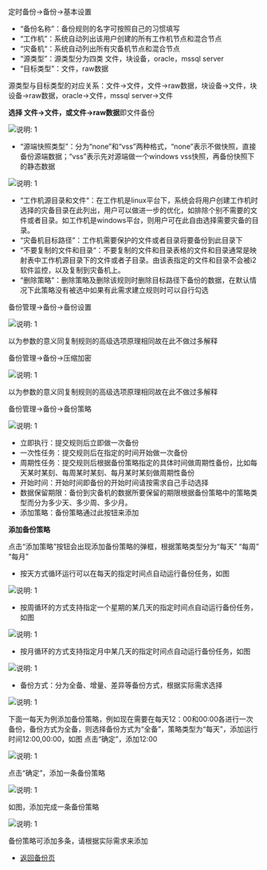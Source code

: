 定时备份-&gt;备份-&gt;基本设置

*   “备份名称”：备份规则的名字可按照自己的习惯填写
*   “工作机”：系统自动列出该用户创建的所有工作机节点和混合节点
*   “灾备机“：系统自动列出所有灾备机节点和混合节点
*   “源类型”：源类型分为四类 文件，块设备，oracle，mssql server
*   “目标类型”：文件，raw数据

源类型与目标类型的对应关系：文件-&gt;文件，文件-&gt;raw数据，块设备-&gt;文件，块设备-&gt;raw数据，oracle-&gt;文件，mssql server-&gt;文件

**选择 文件-&gt;文件，或文件-&gt;raw数据**即文件备份

![说明: 1](/assets/V7.000005.png)

*   “源端快照类型”：分为“none”和“vss”两种格式，“none”表示不做快照，直接备份源端数据；“vss”表示先对源端做一个windows vss快照，再备份快照下的静态数据

![说明: 1](/assets/V7.000003.png)

*   “工作机源目录和文件“：在工作机是linux平台下，系统会将用户创建工作机时选择的灾备目录在此列出，用户可以做进一步的优化，如排除个别不需要的文件或者目录。如工作机是windows平台，则用户可在此自由选择需要灾备的目录。
*   “灾备机目标路径”：工作机需要保护的文件或者目录将要备份到此目录下
*   “不要复制的文件和目录“：不要复制的文件和目录表格的文件和目录通常是映射表中工作机源目录下的文件或者子目录。由该表指定的文件和目录不会被i2软件监控，以及复制到灾备机上。
*   “删除策略”：删除策略及删除该规则时删除目标路径下备份的数据，在默认情况下此策略没有被选中如果有此需求建立规则时可以自行勾选

备份管理-&gt;备份-&gt;备份设置

![说明: 1](/assets/V7.038591.png)

以为参数的意义同复制规则的高级选项原理相同故在此不做过多解释

备份管理-&gt;备份-&gt;压缩加密

![说明: 1](/assets/V7.038599.png)

以为参数的意义同复制规则的高级选项原理相同故在此不做过多解释

备份管理-&gt;备份-&gt;备份策略

![说明: 1](/assets/V7.000002.png)

*   立即执行：提交规则后立即做一次备份
*   一次性任务：提交规则后在指定的时间开始做一次备份
*   周期性任务：提交规则后根据备份策略指定的具体时间做周期性备份，比如每天某时某刻、每周某时某刻、每月某时某刻做周期性备份
*   开始时间：开始时间即备份的开始时间请按需求自己手动选择
*   数据保留期限：备份到灾备机的数据所要保留的期限根据备份策略中的策略类型而分为多少天、多少周、多少月。
*   添加策略：备份策略通过此按钮来添加

**添加备份策略**

点击“添加策略”按钮会出现添加备份策略的弹框，根据策略类型分为“每天” “每周” “每月”

*   按天方式循环运行可以在每天的指定时间点自动运行备份任务，如图

![说明: 1](/assets/V7.000006.png)

*   按周循环的方式支持指定一个星期的某几天的指定时间点自动运行备份任务，如图

![说明: 1](/assets/V7.000007.png)

*   按月循环的方式支持指定月中某几天的指定时间点自动运行备份任务，如图

![说明: 1](/assets/V7.000008.png)

*   备份方式：分为全备、增量、差异等备份方式，根据实际需求选择

![说明: 1](/assets/V7.000009.png)


下面一每天为例添加备份策略，例如现在需要在每天12：00和00:00各进行一次备份，备份方式为全备，则选择备份方式为“全备”，策略类型为“每天”，添加运行时间12:00,00:00，如图
点击“确定”，添加12:00

![说明: 1](/assets/V7.000010.png)

点击“确定”，添加一条备份策略

![说明: 1](/assets/V7.000011.png)

如图，添加完成一条备份策略

![说明: 1](/assets/V7.000012.png)

备份策略可添加多条，请根据实际需求来添加

* [返回备份页](backup.md)
